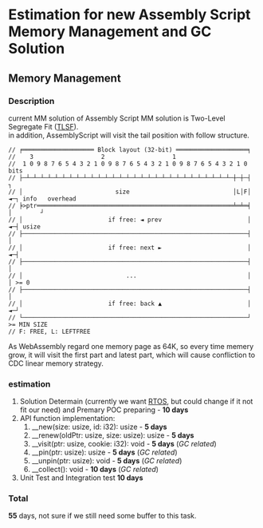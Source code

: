 # Estimation for new Assembly Script Memory Management and GC Solution

## Memory Management

### Description
current MM solution of Assembly Script MM solution is Two-Level Segregate Fit ([TLSF](http://www.gii.upv.es/tlsf/)).  
in addition, AssemblyScript will visit the tail position with follow structure.  
```
// ╒════════════════════ Block layout (32-bit) ════════════════════╕
//    3                   2                   1
//  1 0 9 8 7 6 5 4 3 2 1 0 9 8 7 6 5 4 3 2 1 0 9 8 7 6 5 4 3 2 1 0  bits
// ├─┴─┴─┴─┴─┴─┴─┴─┴─┴─┴─┴─┴─┴─┴─┴─┴─┴─┴─┴─┴─┴─┴─┴─┴─┴─┴─┴─┴─┴─┼─┼─┤            ┐
// │                          size                             │L│F│ ◄─┐ info   overhead
// ╞>ptr═══════════════════════════════════════════════════════╧═╧═╡   │        ┘
// │                        if free: ◄ prev                        │ ◄─┤ usize
// ├───────────────────────────────────────────────────────────────┤   │
// │                        if free: next ►                        │ ◄─┤
// ├───────────────────────────────────────────────────────────────┤   │
// │                             ...                               │   │ >= 0
// ├───────────────────────────────────────────────────────────────┤   │
// │                        if free: back ▲                        │ ◄─┘
// └───────────────────────────────────────────────────────────────┘ >= MIN SIZE
// F: FREE, L: LEFTFREE
```

As WebAssembly regard one memory page as 64K, so every time memery grow, it will visit the first part and latest part, which will cause confliction to CDC linear memory strategy.  

### estimation
1. Solution Determain (currently we want [RTOS](https://github.com/embeddedartistry/libmemory), but could change if it not fit our need) and Premary POC preparing - **10 days**  
2. API function implementation:  
    1. __new(size: usize, id: i32): usize  - **5 days**  
    2. __renew(oldPtr: usize, size: usize): usize - **5 days**  
    3. __visit(ptr: usize, cookie: i32): void - **5 days** (*GC related*)
    4. __pin(ptr: usize): usize - **5 days** (*GC related*)  
    5. __unpin(ptr: usize): void - **5 days** (*GC related*)  
    6. __collect(): void - **10 days** (*GC related*)  
3. Unit Test and Integration test  **10 days**  

### Total  
**55** days, not sure if we still need some buffer to this task.  